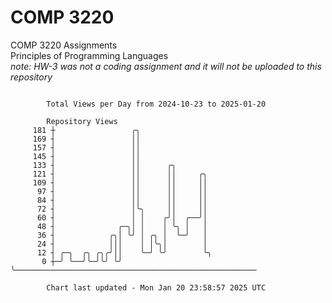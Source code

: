 # COMP 3220
COMP 3220 Assignments  
Principles of Programming Languages  
*note: HW-3 was not a coding assignment and it will not be uploaded to this repository*  

```

        Total Views per Day from 2024-10-23 to 2025-01-20

        Repository Views
     181 ┼                 ╭╮
     169 ┤                 ││
     157 ┤                 ││
     145 ┤                 ││
     133 ┤                 ││      ╭╮
     121 ┤                 ││      ││     ╭╮
     109 ┤                 ││      ││     ││
      97 ┤                 ││      ││     ││
      84 ┤                 ││      ││     ││
      72 ┤                 │╰╮     ││     ││
      60 ┤                 │ │    ╭╯│  ╭──╯│
      48 ┤              ╭─╮│ │    │ ╰╮ │   │
      36 ┤            ╭╮│ ╰╯ │ ╭╮ │  ╰─╯   │
      24 ┤            │││    │ │╰╮│        │
      12 ┤ ╭─╮  ╭╮ ╭╮╭╯││    ╰─╯ ╰╯        ╰╮
       0 ┼─╯ ╰──╯╰─╯╰╯ ╰╯                   ╰──────────────────────────────────────────────────────

        Chart last updated - Mon Jan 20 23:58:57 2025 UTC
        
```

